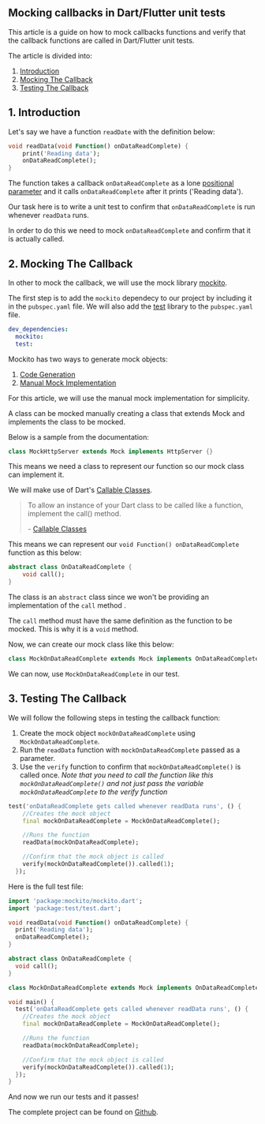 ## Mocking callbacks in Dart/Flutter unit tests

This article is a guide on how to mock callbacks functions and verify that the callback functions are called in Dart/Flutter unit tests.

The article is divided into:

1. [Introduction](#introduction)
2. [Mocking The Callback](#mocking)
3. [Testing The Callback](#testing)

## <span id="introduction">1. Introduction</span>

Let's say we have a function `readDate` with the definition below:
```dart
void readData(void Function() onDataReadComplete) {
    print('Reading data');
    onDataReadComplete();
}
```
The function takes a callback `onDataReadComplete` as a lone  [positional parameter](https://dart.dev/guides/language/language-tour#parameters) and it calls `onDataReadComplete` after it prints ('Reading data').

Our task here is to write a unit test to confirm that `onDataReadComplete` is run whenever `readData` runs.

In order to do this we need to mock `onDataReadComplete` and confirm that it is actually called.

## <span id="mocking"> 2. Mocking The Callback</span>

In other to mock the callback, we will use the mock library [mockito](https://pub.dev/packages/mockito).

The first step is to add the `mockito` dependecy to our project by including it in the `pubspec.yaml` file. We will also add the [test](https://pub.dev/packages/test) library to the `pubspec.yaml` file.

```yaml
dev_dependencies:
  mockito:
  test:
```

Mockito has two ways to generate mock objects:

1.  [Code Generation](https://github.com/dart-lang/mockito/blob/master/NULL_SAFETY_README.md#code-generation) 
2.  [Manual Mock Implementation](https://github.com/dart-lang/mockito/blob/master/NULL_SAFETY_README.md#manual-mock-implementaion) 

For this article, we will use the manual mock implementation for simplicity.

A class can be mocked manually creating a class that extends Mock and implements the class to be mocked. 

Below is a sample from the documentation:

```dart
class MockHttpServer extends Mock implements HttpServer {}
``` 

This means we need a class to represent our function so our mock class can implement it.

We will make use of Dart's  [Callable Classes](https://dart.dev/guides/language/language-tour#callable-classes).
 
>To allow an instance of your Dart class to be called like a function, implement the call() method.
>
> \- [Callable Classes](https://dart.dev/guides/language/language-tour#callable-classes)
 
This means we can represent our `void Function() onDataReadComplete` function as this below:

```dart
abstract class OnDataReadComplete {
    void call();
}
```

The class is an `abstract` class since we won't be providing an implementation of the `call` method
.

The `call` method must have the same definition as the function to be mocked. This is why it is a `void` method.

Now, we can create our mock class like this below:

```dart
class MockOnDataReadComplete extends Mock implements OnDataReadComplete {}
```

We can now, use `MockOnDataReadComplete` in our test.

## <span id="testing">3. Testing The Callback</span>

We will follow the following steps in testing the callback function:

1. Create the mock object `mockOnDataReadComplete` using `MockOnDataReadComplete`.
2. Run the `readData` function with `mockOnDataReadComplete` passed as a parameter.
3. Use the `verify` function to confirm that `mockOnDataReadComplete()` is called once. *Note that you need to call the function like this `mockOnDataReadComplete()` and not just pass the variable `mockOnDataReadComplete` to the verify function*

```dart
test('onDataReadComplete gets called whenever readData runs', () {
    //Creates the mock object
    final mockOnDataReadComplete = MockOnDataReadComplete();

    //Runs the function
    readData(mockOnDataReadComplete);

    //Confirm that the mock object is called
    verify(mockOnDataReadComplete()).called(1);
  });
```

Here is the full test file:

```dart
import 'package:mockito/mockito.dart';
import 'package:test/test.dart';

void readData(void Function() onDataReadComplete) {
  print('Reading data');
  onDataReadComplete();
}

abstract class OnDataReadComplete {
  void call();
}

class MockOnDataReadComplete extends Mock implements OnDataReadComplete {}

void main() {
  test('onDataReadComplete gets called whenever readData runs', () {
    //Creates the mock object
    final mockOnDataReadComplete = MockOnDataReadComplete();

    //Runs the function
    readData(mockOnDataReadComplete);

    //Confirm that the mock object is called
    verify(mockOnDataReadComplete()).called(1);
  });
}
```

And now we run our tests and it passes!

The complete project can be found on  [Github](https://github.com/victoreronmosele/callback-test-dart).


 

















